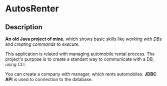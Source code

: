 # AutosRenter

Description
-

**An old Java project of mine**, which shows basic skills like *working with DBs* and *creating commands to execute*. 

This application is related with managing automobile rental process. 
The project's purpose is to create a standart way to communicate with a DB, using CLI.

You can create a company with manager, which rents automobiles. **JDBC API** is used to connection to the database. 
